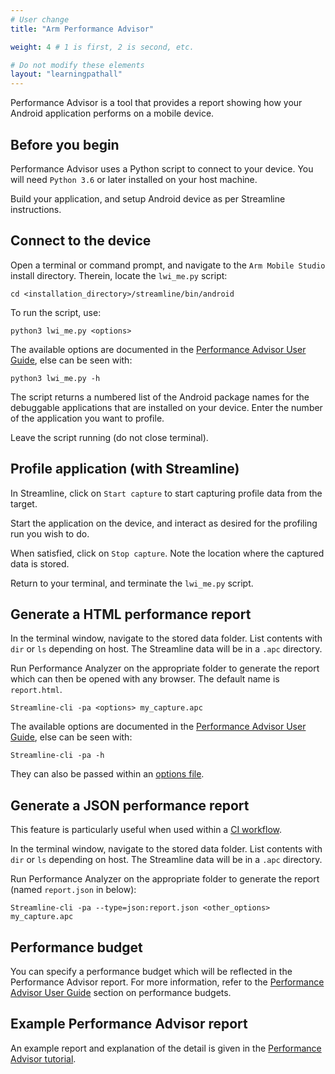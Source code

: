 ```yaml
---
# User change
title: "Arm Performance Advisor"

weight: 4 # 1 is first, 2 is second, etc.

# Do not modify these elements
layout: "learningpathall"
---
```

Performance Advisor is a tool that provides a report showing how your Android application performs on a mobile device.

## Before you begin

Performance Advisor uses a Python script to connect to your device. You will need `Python 3.6` or later installed on your host machine.

Build your application, and setup Android device as per Streamline instructions.

## Connect to the device

Open a terminal or command prompt, and navigate to the `Arm Mobile Studio` install directory. Therein, locate the `lwi_me.py` script:

```console
cd <installation_directory>/streamline/bin/android
```

To run the script, use:

```console
python3 lwi_me.py <options>
```

The available options are documented in the [Performance Advisor User Guide](https://developer.arm.com/documentation/102009/latest/Command-line-options/The-lwi-me-py-script-options), else can be seen with:

```console
python3 lwi_me.py -h
```

The script returns a numbered list of the Android package names for the debuggable applications that are installed on your device. Enter the number of the application you want to profile.

Leave the script running (do not close terminal).

## Profile application (with Streamline)

In Streamline, click on `Start capture` to start capturing profile data from the target.

Start the application on the device, and interact as desired for the profiling run you wish to do.

When satisfied, click on `Stop capture`. Note the location where the captured data is stored.

Return to your terminal, and terminate the `lwi_me.py` script.

## Generate a HTML performance report

In the terminal window, navigate to the stored data folder. List contents with `dir` or `ls` depending on host. The Streamline data will be in a `.apc` directory.

Run Performance Analyzer on the appropriate folder to generate the report which can then be opened with any browser. The default name is `report.html`.
```console
Streamline-cli -pa <options> my_capture.apc
```
The available options are documented in the [Performance Advisor User Guide](https://developer.arm.com/documentation/102009/latest/Command-line-options/The-pa-command), else can be seen with:
```console
Streamline-cli -pa -h
```
They can also be passed within an [options file](https://developer.arm.com/documentation/102009/latest/Command-line-options/The-pa-command/pa-command-line-options-file).

## Generate a JSON performance report

This feature is particularly useful when used within a [CI workflow](https://developer.arm.com/documentation/102543).

In the terminal window, navigate to the stored data folder. List contents with `dir` or `ls` depending on host. The Streamline data will be in a `.apc` directory.

Run Performance Analyzer on the appropriate folder to generate the report (named `report.json` in below):
```console
Streamline-cli -pa --type=json:report.json <other_options> my_capture.apc
```

## Performance budget

You can specify a performance budget which will be reflected in the Performance Advisor report. For more information, refer to the [Performance Advisor User Guide](https://developer.arm.com/documentation/102009/latest/Quick-start-guide/Setting-performance-budgets) section on performance budgets.

## Example Performance Advisor report

An  example report and explanation of the detail is given in the [Performance Advisor tutorial](https://developer.arm.com/documentation/102478/latest/Example-Performance-Advisor-report).

